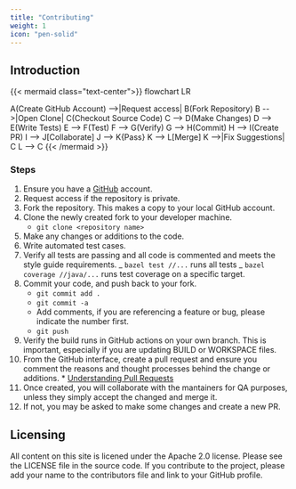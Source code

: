 ```yaml
---
title: "Contributing"
weight: 1
icon: "pen-solid"
---
```


<!---
 Copyright 2022 Google LLC

 Licensed under the Apache License, Version 2.0 (the "License");
 you may not use this file except in compliance with the License.
 You may obtain a copy of the License at

     http://www.apache.org/licenses/LICENSE-2.0

 Unless required by applicable law or agreed to in writing, software
 distributed under the License is distributed on an "AS IS" BASIS,
 WITHOUT WARRANTIES OR CONDITIONS OF ANY KIND, either express or implied.
 See the License for the specific language governing permissions and
 limitations under the License.
--->

## Introduction

{{< mermaid class="text-center">}}
flowchart LR

A(Create GitHub Account) -->|Request access| B(Fork Repository)
B -->|Open Clone| C(Checkout Source Code)
C --> D(Make Changes)
D --> E(Write Tests)
E --> F(Test)
F --> G(Verify)
G --> H(Commit)
H --> I(Create PR)
I --> J[Collaborate]
J --> K{Pass}
K --> L[Merge]
K -->|Fix Suggestions| C
L --> C
{{< /mermaid >}}

### Steps

1. Ensure you have a [GitHub](https://www.github.com) account.
1. Request access if the repository is private.
1. Fork the repository. This makes a copy to your local GitHub account.
1. Clone the newly created fork to your developer machine.
   - `git clone <repository name>`
1. Make any changes or additions to the code.
1. Write automated test cases.
1. Verify all tests are passing and all code is commented and meets the style
   guide requirements.
   _ `bazel test //...` runs all tests
   _ `bazel coverage //java/...` runs test coverage on a specific target.
1. Commit your code, and push back to your fork.
   - `git commit add .`
   - `git commit -a`
   - Add comments, if you are referencing a feature or bug, please indicate the number first.
   - `git push`
1. Verify the build runs in GitHub actions on your own branch. This is important, especially if
   you are updating BUILD or WORKSPACE files.
1. From the GitHub interface, create a pull request and ensure you comment the
   reasons and thought processes behind the change or additions. \* [Understanding Pull Requests](https://docs.github.com/en/pull-requests/collaborating-with-pull-requests/proposing-changes-to-your-work-with-pull-requests/about-pull-requests)
1. Once created, you will collaborate with the mantainers for QA purposes,
   unless they simply accept the changed and merge it.
1. If not, you may be asked to make some changes and create a new PR.

## Licensing

All content on this site is licened under the Apache 2.0 license. Please see the LICENSE file in the source code. If you contribute to the project, please add your name to the contributors file and link to your GitHub profile.
